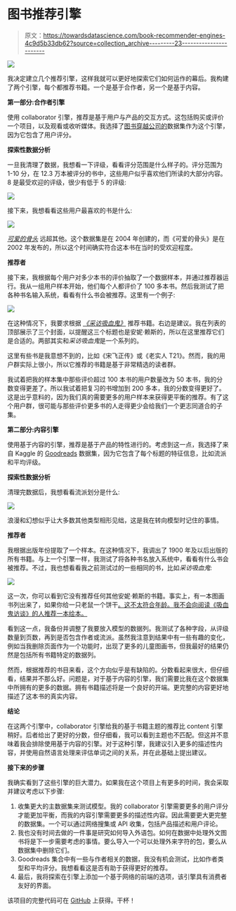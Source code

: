 # 图书推荐引擎

> 原文：<https://towardsdatascience.com/book-recommender-engines-4c9d5b33db62?source=collection_archive---------23----------------------->

![](img/47c35667bec5e75e28ad879490de21b3.png)

我决定建立几个推荐引擎，这样我就可以更好地探索它们如何运作的幕后。我构建了两个引擎，每个都推荐书籍。一个是基于合作者，另一个是基于内容。

**第一部分:合作者引擎**

使用 collaborator 引擎，推荐是基于用户与产品的交互方式。这包括购买或评价一个项目，以及观看或收听媒体。我选择了[图书穿越公司的](http://www2.informatik.uni-freiburg.de/~cziegler/BX/)数据集作为这个引擎，因为它包含了用户评分。

**探索性数据分析**

一旦我清理了数据，我想看一下评级，看看评分范围是什么样子的。评分范围为 1-10 分，在 12.3 万本被评分的书中，这些用户似乎喜欢他们所读的大部分内容。8 是最受欢迎的评级，很少有低于 5 的评级:

![](img/4d7c5c6e1a6d470202403025ca1b0e38.png)

接下来，我想看看这些用户最喜欢的书是什么:

![](img/09295b4af404868f0d3b1491f9309e98.png)

[*可爱的骨头*](https://www.goodreads.com/book/show/12232938-the-lovely-bones) 远超其他。这个数据集是在 2004 年创建的，而《可爱的骨头》是在 2002 年发布的，所以这个时间确实符合这本书在当时的受欢迎程度。

**推荐者**

接下来，我根据每个用户对多少本书的评价抽取了一个数据样本，并通过推荐器运行。我从一组用户样本开始，他们每个人都评价了 100 多本书。然后我测试了把各种书名输入系统，看看有什么书会被推荐。这里有一个例子:

![](img/6eaccbcd2b0428601fdfabdfca8a6ffc.png)

在这种情况下，我要求根据 [*《采访吸血鬼》*](https://www.goodreads.com/book/show/43763.Interview_with_the_Vampire) 推荐书籍。右边是建议。我在列表的顶部展示了三个封面，以提醒这三个标题也是安妮·赖斯的，所以在这里推荐它们是合适的。两部其实和*采访吸血鬼*是一个系列的。

这里有些书是我意想不到的，比如《宋飞正传》或《老实人 T21》。然而，我的用户群实际上很小，所以它推荐的书籍是基于非常精选的读者群。

我试着把我的样本集中那些评价超过 100 本书的用户数量改为 50 本书，我的分数变得更差了。所以我试着把复习的书增加到 200 多本，我的分数变得更好了。这是出乎意料的，因为我们真的需要更多的用户样本来获得更平衡的推荐。有了这个用户群，很可能与那些评价更多书的人走得更少会给我们一个更志同道合的子集。

**第二部分:内容引擎**

使用基于内容的引擎，推荐是基于产品的特性进行的。考虑到这一点，我选择了来自 Kaggle 的 [Goodreads](https://www.kaggle.com/brosen255/goodreads-books) 数据集，因为它包含了每个标题的特征信息，比如流派和平均评级。

**探索性数据分析**

清理完数据后，我想看看流派划分是什么:

![](img/1cf9b2928a4ee5005af14c352cd0217b.png)

浪漫和幻想似乎让大多数其他类型相形见绌，这是我在转向模型时记住的事情。

**推荐者**

我根据出版年份提取了一个样本。在这种情况下，我调出了 1900 年及以后出版的所有书籍。与上一个引擎一样，我测试了将各种书名放入系统中，看看有什么书会被推荐。不过，我也想看看我之前测试过的一些相同的书，比如*采访吸血鬼*:

![](img/ba59264cc3befe21f6df4638f3e7d56d.png)

这一次，你可以看到它没有推荐任何其他安妮·赖斯的书籍。事实上，有一本图画书列出来了，如果你给一只老鼠一个饼干[。这不太符合年龄。我不会向阅读《吸血鬼访谈》的人推荐一本绘本。](https://www.goodreads.com/book/show/767680.If_You_Give_a_Mouse_a_Cookie)

看到这一点，我备份并调整了我要放入模型的数据列。我测试了各种字段，从评级数量到页数，再到是否包含作者或流派。虽然我注意到结果中有一些有趣的变化，例如当我删除页面作为一个功能时，出现了更多的儿童图画书，但我最好的结果仍然是包括所有书籍特定的数据列。

然而，根据推荐的书目来看，这个方向似乎是有缺陷的。分数看起来很大，但仔细看，结果并不那么好。问题是，对于基于内容的引擎，我们需要比我在这个数据集中所拥有的更多的数据。拥有书籍描述将是一个良好的开端。更完整的内容更好地描述了这本书的真实内容。

**结论**

在这两个引擎中，collaborator 引擎给我的基于书籍主题的推荐比 content 引擎稍好。后者给出了更好的分数，但仔细看，我可以看到主题也不匹配。但这并不意味着我会排除使用基于内容的引擎。对于这种引擎，我建议引入更多的描述性内容，并使用自然语言处理来评估单词之间的关系，并在此基础上提出建议。

**接下来的步骤**

我确实看到了这些引擎的巨大潜力。如果我在这个项目上有更多的时间，我会采取并建议考虑以下步骤:

1.  收集更大的主数据集来测试模型。我的 collaborator 引擎需要更多的用户评分才能更加平衡，而我的内容引擎需要更多的描述性内容。因此需要更大更完整的数据集。一个可以通过网络搜集或 API 收集，包括产品描述和用户评论。
2.  我也没有时间去做的一件事是研究如何导入外语包。如何在数据中处理外文图书将是下一步需要考虑的事情。要么导入一个可以处理外来字符的包，要么从数据集中删除它们。
3.  Goodreads 集合中有一些与作者相关的数据，我没有机会测试，比如作者类型和平均评分。我想看看这是否有助于获得更好的推荐。
4.  最后，我将探索在引擎上添加一个基于网络的前端的选项，该引擎具有消费者友好的界面。

该项目的完整代码可在 [GitHub](https://github.com/jenrhill/Book_Recommender) 上获得。干杯！